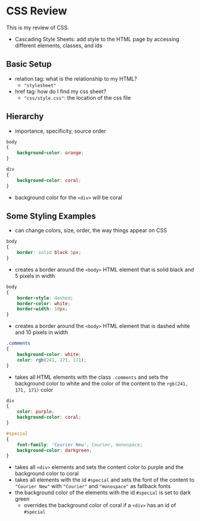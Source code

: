 # CSS Review 
This is my review of CSS.
- Cascading Style Sheets: add style to the HTML page by accessing different elements, classes, and ids

## Basic Setup
- relation tag: what is the relationship to my HTML?
    - ```"stylesheet"```
- href tag: how do I find my css sheet?
    - ```"css/style.css"```: the location of the css file

## Hierarchy
- importance, specificity, source order

```CSS
body
{
    background-color: orange;
}

div
{
    background-color: coral;
}
```
- background color for the ```<div>``` will be coral

## Some Styling Examples
- can change colors, size, order, the way things appear on CSS

```CSS
body
{
    border: solid black 5px;
}
```
- creates a border around the ```<body>``` HTML element that is solid black and 5 pixels in width

```CSS
body
{
    border-style: dashed;
    border-color: white;
    border-width: 10px;
}
```
- creates a border around the ```<body>``` HTML element that is dashed white and 10 pixels in width

```CSS
.comments
{
    background-color: white;
    color: rgb(241, 171, 171);
}
```
- takes all HTML elements with the class ```.comments``` and sets the background color to white and the color of the content to the ```rgb(241, 171, 171)``` color

```CSS
div
{
    color: purple;
    background-color: coral;
}

#special
{
    font-family: 'Courier New', Courier, monospace;
    background-color: darkgreen;
}
```
- takes all ```<div>``` elements and sets the content color to purple and the background color to coral
- takes all elements with the id ```#special``` and sets the font of the content to ```"Courier New"``` with ```"Courier"``` and ```"monospace"``` as fallback fonts
- the background color of the elements with the id ```#special``` is set to dark green
    - overrides the background color of coral if a ```<div>``` has an id of ```#special```